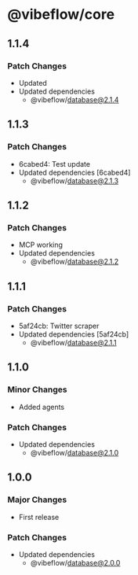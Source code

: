# @vibeflow/core

## 1.1.4

### Patch Changes

- Updated
- Updated dependencies
  - @vibeflow/database@2.1.4

## 1.1.3

### Patch Changes

- 6cabed4: Test update
- Updated dependencies [6cabed4]
  - @vibeflow/database@2.1.3

## 1.1.2

### Patch Changes

- MCP working
- Updated dependencies
  - @vibeflow/database@2.1.2

## 1.1.1

### Patch Changes

- 5af24cb: Twitter scraper
- Updated dependencies [5af24cb]
  - @vibeflow/database@2.1.1

## 1.1.0

### Minor Changes

- Added agents

### Patch Changes

- Updated dependencies
  - @vibeflow/database@2.1.0

## 1.0.0

### Major Changes

- First release

### Patch Changes

- Updated dependencies
  - @vibeflow/database@2.0.0

